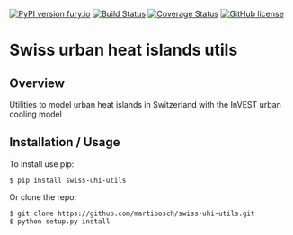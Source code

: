 [![PyPI version fury.io](https://badge.fury.io/py/swiss-uhi-utils.svg)](https://pypi.python.org/pypi/swiss-uhi-utils/)
[![Build Status](https://travis-ci.org/martibosch/swiss-uhi-utils.svg?branch=master)](https://travis-ci.org/martibosch/swiss-uhi-utils)
[![Coverage Status](https://coveralls.io/repos/github/martibosch/swiss-uhi-utils/badge.svg?branch=master)](https://coveralls.io/github/martibosch/swiss-uhi-utils?branch=master)
[![GitHub license](https://img.shields.io/github/license/martibosch/swiss-uhi-utils.svg)](https://github.com/martibosch/swiss-uhi-utils/blob/master/LICENSE)

# Swiss urban heat islands utils

## Overview

Utilities to model urban heat islands in Switzerland with the InVEST urban cooling model

## Installation / Usage

To install use pip:

    $ pip install swiss-uhi-utils


Or clone the repo:

    $ git clone https://github.com/martibosch/swiss-uhi-utils.git
    $ python setup.py install
